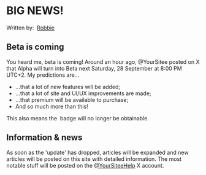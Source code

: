 # BIG NEWS!

Written by: <img src="../.gitbook/assets/contributors/robskan (2).png" alt="" data-size="line"> [Robbie](../contributors.md#robskan-project-lead)

## Beta is coming

You heard me, beta is coming! Around an hour ago, @YourSitee posted on X that Alpha will turn into Beta next Saturday, 28 September at 8:00 PM UTC+2. My predictions are...

* ...that a lot of new features will be added;
* ...that a lot of site and UI/UX improvements are made;
* ...that premium will be available to purchase;
* And so much more than this!

This also means the <img src="../.gitbook/assets/badges/softLaunch (1).png" alt="" data-size="line"> badge will no longer be obtainable.

## Information & news

As soon as the 'update' has dropped, articles will be expanded and new articles will be posted on this site with detailed information. The most notable stuff will be posted on the [@YourSiteeHelp](https://x.com/@YourSiteeHelp) X account.
